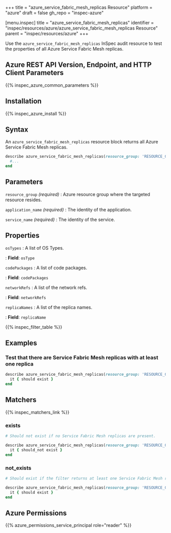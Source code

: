 +++
title = "azure_service_fabric_mesh_replicas Resource"
platform = "azure"
draft = false
gh_repo = "inspec-azure"

[menu.inspec]
title = "azure_service_fabric_mesh_replicas"
identifier = "inspec/resources/azure/azure_service_fabric_mesh_replicas Resource"
parent = "inspec/resources/azure"
+++

Use the `azure_service_fabric_mesh_replicas` InSpec audit resource to test the properties of all Azure Service Fabric Mesh replicas.

## Azure REST API Version, Endpoint, and HTTP Client Parameters

{{% inspec_azure_common_parameters %}}

## Installation

{{% inspec_azure_install %}}

## Syntax

An `azure_service_fabric_mesh_replicas` resource block returns all Azure Service Fabric Mesh replicas.

```ruby
describe azure_service_fabric_mesh_replicas(resource_group: 'RESOURCE_GROUP', application_name: 'SERVICE_FABRIC_MESH_APPLICATION_NAME', service_name: 'SERVICE_FABRIC_MESH_SERVICE_NAME') do
  #...
end
```

## Parameters

`resource_group` _(required)_
: Azure resource group where the targeted resource resides.

`application_name` _(required)_
: The identity of the application.

`service_name` _(required)_
: The identity of the service.

## Properties

`osTypes`
: A list of OS Types.

: **Field**: `osType`

`codePackages`
: A list of code packages.

: **Field**: `codePackages`

`networkRefs`
: A list of the network refs.

: **Field**: `networkRefs`

`replicaNames`
: A list of the replica names.

: **Field**: `replicaName`

{{% inspec_filter_table %}}

## Examples

### Test that there are Service Fabric Mesh replicas with at least one replica

```ruby
describe azure_service_fabric_mesh_replicas(resource_group: 'RESOURCE_GROUP', application_name: 'SERVICE_FABRIC_MESH_APPLICATION_NAME', service_name: 'SERVICE_FABRIC_MESH_SERVICE_NAME').where{ replicaName > 1 } do
  it { should exist }
end
```

## Matchers

{{% inspec_matchers_link %}}

### exists

```ruby
# Should not exist if no Service Fabric Mesh replicas are present.

describe azure_service_fabric_mesh_replicas(resource_group: 'RESOURCE_GROUP', application_name: 'SERVICE_FABRIC_MESH_APPLICATION_NAME', service_name: 'SERVICE_FABRIC_MESH_SERVICE_NAME') do
  it { should_not exist }
end
```

### not_exists

```ruby
# Should exist if the filter returns at least one Service Fabric Mesh replica.

describe azure_service_fabric_mesh_replicas(resource_group: 'RESOURCE_GROUP', application_name: 'SERVICE_FABRIC_MESH_APPLICATION_NAME', service_name: 'SERVICE_FABRIC_MESH_SERVICE_NAME') do
  it { should exist }
end
```

## Azure Permissions

{{% azure_permissions_service_principal role="reader" %}}
